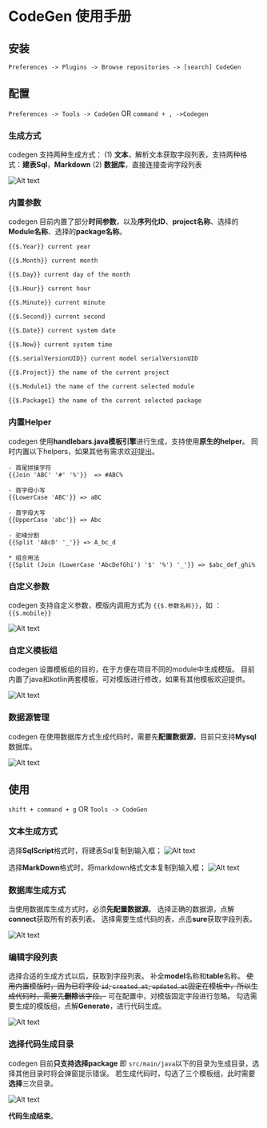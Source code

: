 # CodeGen 使用手册

## 安装

`Preferences -> Plugins -> Browse repositories -> [search] CodeGen`

## 配置

`Preferences -> Tools -> CodeGen` OR `command + , ->Codegen` 

### 生成方式

codegen 支持两种生成方式：
(1) **文本**，解析文本获取字段列表，支持两种格式：**建表Sql**，**Markdown**
(2) **数据库**，直接连接查询字段列表

![Alt text](images/1499451091051.png)

### 内置参数

codegen 目前内置了部分**时间参数**，以及**序列化ID**、**project名称**、选择的**Module名称**、选择的**package名称**。

```
{{$.Year}} current year

{{$.Month}} current month

{{$.Day}} current day of the month

{{$.Hour}} current hour

{{$.Minute}} current minute

{{$.Second}} current second

{{$.Date}} current system date

{{$.Now}} current system time

{{$.serialVersionUID}} current model serialVersionUID

{{$.Project}} the name of the current project

{{$.Module1} the name of the current selected module

{{$.Package1} the name of the current selected package
```

### 内置Helper

codegen 使用**handlebars.java模板引擎**进行生成，支持使用**原生的helper**。
同时内置以下helpers，如果其他有需求欢迎提出。

```
- 首尾拼接字符
{{Join 'ABC' '#' '%'}}  => #ABC%

- 首字母小写
{{LowerCase 'ABC'}} => aBC

- 首字母大写
{{UpperCase 'abc'}} => Abc

- 驼峰分割
{{Split 'ABcD' '_'}} => A_bc_d

* 组合用法
{{Split (Join (LowerCase 'AbcDefGhi') '$' '%') '_'}} => $abc_def_ghi%
```

###  自定义参数

codegen  支持自定义参数，模版内调用方式为  `{{$.参数名称}}`，如 ：`{{$.mobile}}`

![Alt text](images/1499450351110.png)

### 自定义模板组

codegen 设置模板组的目的，在于方便在项目不同的module中生成模版。
目前内置了java和kotlin两套模板，可对模版进行修改，如果有其他模板欢迎提供。

![Alt text](images/1499450551765.png)

### 数据源管理

codegen 在使用数据库方式生成代码时，需要先**配置数据源**，目前只支持**Mysql**数据库。

![Alt text](images/1499450990689.png)

## 使用

`shift + command + g` OR `Tools -> CodeGen`

### 文本生成方式

选择**SqlScript**格式时，将建表Sql复制到输入框；
![Alt text](images/1499451179039.png)

选择**MarkDown**格式时，将markdown格式文本复制到输入框；
![Alt text](images/1499451323197.png)

### 数据库生成方式

当使用数据库生成方式时，必须**先配置数据源**。
选择正确的数据源，点解**connect**获取所有的表列表。
选择需要生成代码的表，点击**sure**获取字段列表。

![Alt text](images/1499451137774.png)

### 编辑字段列表

选择合适的生成方式以后，获取到字段列表。
补全**model**名称和**table**名称。
~~使用内置模版时，因为已将字段 `id`, `created_at`, `updated_at`固定在模板中，所以生成代码时，需要先**删除**该字段。~~
可在配置中，对模版固定字段进行忽略。
勾选需要生成的模版组，点解**Generate**，进行代码生成。

![Alt text](images/1499451662356.png)

### 选择代码生成目录

codegen 目前**只支持选择package** 即 `src/main/java`以下的目录为生成目录，选择其他目录时将会弹窗提示错误。
若生成代码时，勾选了三个模板组，此时需要**选择**三次目录。

![Alt text](images/1499452225546.png)

**代码生成结束**。